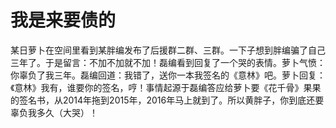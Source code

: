 # 我是来要债的

某日萝卜在空间里看到某胖编发布了后援群二群、三群。一下子想到胖编骗了自己三年了。于是留言：不加不加就不加！磊编看到回复了一个哭的表情。萝卜气愤：你辜负了我三年。磊编回道：我错了，送你一本我签名的《意林》吧。萝卜回复：《意林》我有，谁要你的签名，哼！事情起源于磊编答应给萝卜要《花千骨》果果的签名书，从2014年拖到2015年，2016年马上就到了。所以黄胖子，你到底还要辜负我多久（大哭）！